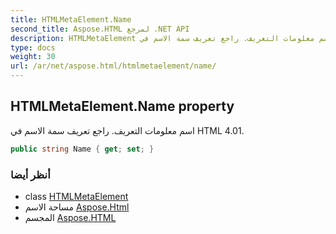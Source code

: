 ```yaml
---
title: HTMLMetaElement.Name
second_title: Aspose.HTML لمرجع .NET API
description: HTMLMetaElement ملكية. اسم معلومات التعريف. راجع تعريف سمة الاسم في HTML 4.01.
type: docs
weight: 30
url: /ar/net/aspose.html/htmlmetaelement/name/
---
```

## HTMLMetaElement.Name property

اسم معلومات التعريف. راجع تعريف سمة الاسم في HTML 4.01.

```csharp
public string Name { get; set; }
```

### أنظر أيضا

* class [HTMLMetaElement](../)
* مساحة الاسم [Aspose.Html](../../htmlmetaelement/)
* المجسم [Aspose.HTML](../../../)


